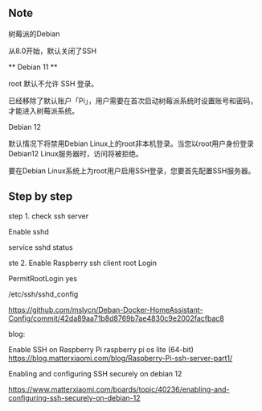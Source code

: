 
## Note 
树莓派的Debian

从8.0开始，默认关闭了SSH

** Debian 11 **

root 默认不允许 SSH 登录。

已经移除了默认账户「Pi」，用户需要在首次启动树莓派系统时设置账号和密码，才能进入树莓派系统。


Debian 12

默认情况下将禁用Debian Linux上的root非本机登录。当您以root用户身份登录Debian12 Linux服务器时，访问将被拒绝。

要在Debian Linux系统上为root用户启用SSH登录，您要首先配置SSH服务器。

## Step by step

step 1. check ssh server 

Enable sshd

service sshd status

ste 2. Enable Raspberry ssh client  root Login

PermitRootLogin yes

/etc/ssh/sshd_config


https://github.com/mslycn/Deban-Docker-HomeAssistant-Config/commit/42da89aa71b8d8769b7ae4830c9e2002facfbac8


blog:

Enable SSH on Raspberry Pi raspberry pi os lite (64-bit)
https://blog.matterxiaomi.com/blog/Raspberry-Pi-ssh-server-part1/








Enabling and configuring SSH securely on debian 12

https://www.matterxiaomi.com/boards/topic/40236/enabling-and-configuring-ssh-securely-on-debian-12


